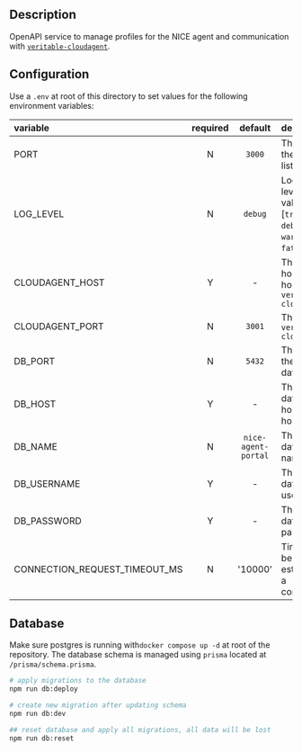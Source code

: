 ## Description

OpenAPI service to manage profiles for the NICE agent and communication with [`veritable-cloudagent`](https://github.com/digicatapult/veritable-cloudagent).

## Configuration

Use a `.env` at root of this directory to set values for the following environment variables:

| variable                      | required |       default       | description                                                                          |
| :---------------------------- | :------: | :-----------------: | :----------------------------------------------------------------------------------- |
| PORT                          |    N     |       `3000`        | The port for the API to listen on                                                    |
| LOG_LEVEL                     |    N     |       `debug`       | Logging level. Valid values are [`trace`, `debug`, `info`, `warn`, `error`, `fatal`] |
| CLOUDAGENT_HOST               |    Y     |          -          | The hostname / host of `veritable-cloudagent`                                        |
| CLOUDAGENT_PORT               |    N     |       `3001`        | The port of `veritable-cloudagent`                                                   |
| DB_PORT                       |    N     |       `5432`        | The port for the database                                                            |
| DB_HOST                       |    Y     |          -          | The database hostname / host                                                         |
| DB_NAME                       |    N     | `nice-agent-portal` | The database name                                                                    |
| DB_USERNAME                   |    Y     |          -          | The database username                                                                |
| DB_PASSWORD                   |    Y     |          -          | The database password                                                                |
| CONNECTION_REQUEST_TIMEOUT_MS |    N     |       '10000'       | Timeout to be used for establishing a connection.                                    |

## Database

Make sure postgres is running with`docker compose up -d` at root of the repository. The database schema is managed using `prisma` located at `/prisma/schema.prisma`.

```sh
# apply migrations to the database
npm run db:deploy

# create new migration after updating schema
npm run db:dev

## reset database and apply all migrations, all data will be lost
npm run db:reset
```
